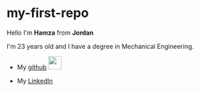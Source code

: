 # my-first-repo
Hello I'm **Hamza**  from __Jordan__

I'm 23 years old and I have a degree in Mechanical Engineering.

+ My [github](https://github.com/Dawahreh)    <img src="https://user-images.githubusercontent.com/114602707/220992397-3cf9ea91-3479-49b9-be9e-27b07ea1c4fd.png" width="30" height="30">
 


+ My [LinkedIn](https://www.linkedin.com/in/hamzeh-dawahreh-6822781b8/) 
